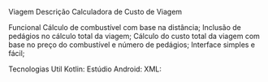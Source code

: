 Viagem
Descrição
Calculadora de Custo de Viagem 

Funcional
Cálculo de combustível com base na distância;
Inclusão de pedágios no cálculo total da viagem;
Cálculo do custo total da viagem com base no preço do combustível e número de pedágios;
Interface simples e fácil;

Tecnologias Util
Kotlin:
Estúdio Android:
XML:
